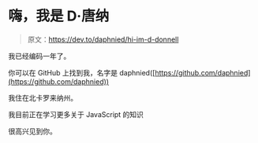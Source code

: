 # 嗨，我是 D·唐纳

> 原文：<https://dev.to/daphnied/hi-im-d-donnell>

我已经编码一年了。

你可以在 GitHub 上找到我，名字是 daphnied([https://github.com/daphnied](https://github.com/daphnied))

我住在北卡罗来纳州。

我目前正在学习更多关于 JavaScript 的知识

很高兴见到你。
